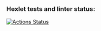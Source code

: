 ### Hexlet tests and linter status:
[![Actions Status](https://github.com/ivekhov/python-project-83/actions/workflows/hexlet-check.yml/badge.svg)](https://github.com/ivekhov/python-project-83/actions)